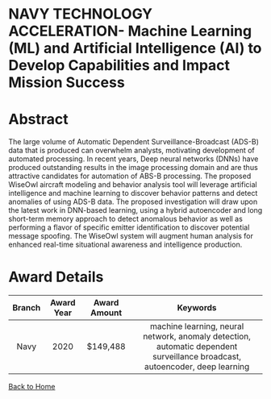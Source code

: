 
NAVY TECHNOLOGY ACCELERATION- Machine Learning (ML) and Artificial Intelligence (AI) to Develop Capabilities and Impact Mission Success
=======================================================================================================================================

# Abstract


The large volume of Automatic Dependent Surveillance-Broadcast (ADS-B) data that is produced can overwhelm analysts, motivating development of automated processing. In recent years, Deep neural networks (DNNs) have produced outstanding results in the image processing domain and are thus attractive candidates for automation of ABS-B processing. The proposed WiseOwl aircraft modeling and behavior analysis tool will leverage artificial intelligence and machine learning to discover behavior patterns and detect anomalies of using ADS-B data. The proposed investigation will draw upon the latest work in DNN-based learning, using a hybrid autoencoder and long short-term memory approach to detect anomalous behavior as well as performing a flavor of specific emitter identification to discover potential message spoofing. The WiseOwl system will augment human analysis for enhanced real-time situational awareness and intelligence production.  

# Award Details

|Branch|Award Year|Award Amount|Keywords|
| :---: | :---: | :---: | :---: |
|Navy|2020|$149,488|machine learning, neural network, anomaly detection, automatic dependent surveillance broadcast, autoencoder, deep learning|
  
  


[Back to Home](https://github.com/chrischow/dod_sbir_awards/Reports/JH/#2107)